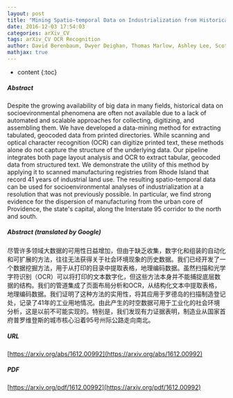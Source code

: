 ```yaml
---
layout: post
title: "Mining Spatio-temporal Data on Industrialization from Historical Registries"
date: 2016-12-03 17:54:03
categories: arXiv_CV
tags: arXiv_CV OCR Recognition
author: David Berenbaum, Dwyer Deighan, Thomas Marlow, Ashley Lee, Scott Frickel, Mark Howison
mathjax: true
---
```


* content
{:toc}

##### Abstract
Despite the growing availability of big data in many fields, historical data on socioevironmental phenomena are often not available due to a lack of automated and scalable approaches for collecting, digitizing, and assembling them. We have developed a data-mining method for extracting tabulated, geocoded data from printed directories. While scanning and optical character recognition (OCR) can digitize printed text, these methods alone do not capture the structure of the underlying data. Our pipeline integrates both page layout analysis and OCR to extract tabular, geocoded data from structured text. We demonstrate the utility of this method by applying it to scanned manufacturing registries from Rhode Island that record 41 years of industrial land use. The resulting spatio-temporal data can be used for socioenvironmental analyses of industrialization at a resolution that was not previously possible. In particular, we find strong evidence for the dispersion of manufacturing from the urban core of Providence, the state's capital, along the Interstate 95 corridor to the north and south.

##### Abstract (translated by Google)
尽管许多领域大数据的可用性日益增加，但由于缺乏收集，数字化和组装的自动化和可扩展的方法，往往无法获得关于社会环境现象的历史数据。我们已经开发了一个数据挖掘方法，用于从打印的目录中提取表格，地理编码数据。虽然扫描和光学字符识别（OCR）可以将打印的文本数字化，但这些方法本身并不能捕捉底层数据的结构。我们的管道集成了页面布局分析和OCR，从结构化文本中提取表格，地理编码数据。我们证明了这种方法的实用性，将其应用于罗德岛的扫描制造登记处，记录了41年的工业用地情况。由此产生的时空数据可用于工业化的社会环境分析，这是以前不可能实现的。特别是，我们发现有力证据表明，制造业从国家首府普罗维登斯的城市核心沿着95号州际公路走向南北。

##### URL
[https://arxiv.org/abs/1612.00992](https://arxiv.org/abs/1612.00992)

##### PDF
[https://arxiv.org/pdf/1612.00992](https://arxiv.org/pdf/1612.00992)

